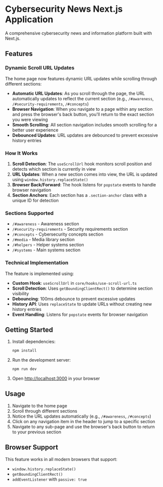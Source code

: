 # Cybersecurity News Next.js Application

A comprehensive cybersecurity news and information platform built with Next.js.

## Features

### Dynamic Scroll URL Updates
The home page now features dynamic URL updates while scrolling through different sections:

- **Automatic URL Updates**: As you scroll through the page, the URL automatically updates to reflect the current section (e.g., `/#awareness`, `/#security-requirements`, `/#concepts`)
- **Browser Navigation**: When you navigate to a page within any section and press the browser's back button, you'll return to the exact section you were viewing
- **Smooth Scrolling**: All section navigation includes smooth scrolling for a better user experience
- **Debounced Updates**: URL updates are debounced to prevent excessive history entries

### How It Works

1. **Scroll Detection**: The `useScrollUrl` hook monitors scroll position and detects which section is currently in view
2. **URL Updates**: When a new section comes into view, the URL is updated using `window.history.replaceState()`
3. **Browser Back/Forward**: The hook listens for `popstate` events to handle browser navigation
4. **Section Anchors**: Each section has a `.section-anchor` class with a unique ID for detection

### Sections Supported

- `/#awareness` - Awareness section
- `/#security-requirements` - Security requirements section  
- `/#concepts` - Cybersecurity concepts section
- `/#media` - Media library section
- `/#helpers` - Helper systems section
- `/#systems` - Main systems section

### Technical Implementation

The feature is implemented using:

- **Custom Hook**: `useScrollUrl` in `core/hooks/use-scroll-url.ts`
- **Scroll Detection**: Uses `getBoundingClientRect()` to determine section visibility
- **Debouncing**: 100ms debounce to prevent excessive updates
- **History API**: Uses `replaceState` to update URLs without creating new history entries
- **Event Handling**: Listens for `popstate` events for browser navigation

## Getting Started

1. Install dependencies:
   ```bash
   npm install
   ```

2. Run the development server:
   ```bash
   npm run dev
   ```

3. Open [http://localhost:3000](http://localhost:3000) in your browser

## Usage

1. Navigate to the home page
2. Scroll through different sections
3. Notice the URL updates automatically (e.g., `/#awareness`, `/#concepts`)
4. Click on any navigation item in the header to jump to a specific section
5. Navigate to any sub-page and use the browser's back button to return to your previous section

## Browser Support

This feature works in all modern browsers that support:
- `window.history.replaceState()`
- `getBoundingClientRect()`
- `addEventListener` with `passive: true`
